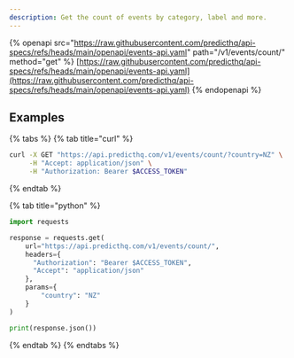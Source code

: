 ```yaml
---
description: Get the count of events by category, label and more.
---
```


{% openapi src="https://raw.githubusercontent.com/predicthq/api-specs/refs/heads/main/openapi/events-api.yaml" path="/v1/events/count/" method="get" %}
[https://raw.githubusercontent.com/predicthq/api-specs/refs/heads/main/openapi/events-api.yaml](https://raw.githubusercontent.com/predicthq/api-specs/refs/heads/main/openapi/events-api.yaml)
{% endopenapi %}

## Examples

{% tabs %}
{% tab title="curl" %}
```bash
curl -X GET "https://api.predicthq.com/v1/events/count/?country=NZ" \
     -H "Accept: application/json" \
     -H "Authorization: Bearer $ACCESS_TOKEN"
```
{% endtab %}

{% tab title="python" %}
```python
import requests

response = requests.get(
    url="https://api.predicthq.com/v1/events/count/",
    headers={
      "Authorization": "Bearer $ACCESS_TOKEN",
      "Accept": "application/json"
    },
    params={
        "country": "NZ"
    }
)

print(response.json())
```
{% endtab %}
{% endtabs %}
